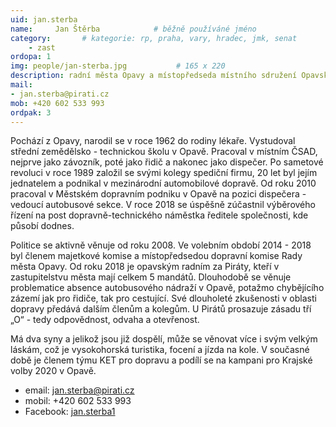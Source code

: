 ```yaml
---
uid: jan.sterba
name:     Jan Štěrba      		# běžně používáné jméno
category:       # kategorie: rp, praha, vary, hradec, jmk, senat
    - zast
ordopa: 1
img: people/jan-sterba.jpg           # 165 x 220
description: radní města Opavy a místopředseda místního sdružení Opavské Slezsko
mail:
- jan.sterba@pirati.cz
mob: +420 602 533 993
ordpak: 3
---
```

Pochází z Opavy, narodil se v roce 1962 do rodiny lékaře. Vystudoval střední zemědělsko - technickou školu v Opavě. Pracoval v místním ČSAD, nejprve jako závozník, poté jako řidič a nakonec jako dispečer. Po sametové revoluci v roce 1989 založil se svými kolegy spediční firmu, 20 let byl jejím jednatelem a podnikal v mezinárodní automobilové dopravě. Od roku 2010 pracoval v Městském dopravním podniku v Opavě na pozici dispečera - vedoucí autobusové sekce. V roce 2018 se úspěšně zúčastnil výběrového řízení na post dopravně-technického náměstka ředitele společnosti, kde působí dodnes.

Politice se aktivně věnuje od roku 2008. Ve volebním období 2014 - 2018 byl členem majetkové komise a místopředsedou dopravní komise Rady města Opavy. Od roku 2018 je opavským radním za Piráty, kteří v zastupitelstvu města mají celkem 5 mandátů. Dlouhodobě se věnuje problematice absence  autobusového nádraží v Opavě, potažmo chybějícího zázemí jak pro řidiče, tak pro cestující. Své dlouholeté zkušenosti v oblasti dopravy předává dalším členům a kolegům. U Pirátů prosazuje zásadu tří „O“ - tedy odpovědnost, odvaha a otevřenost.

Má dva syny a jelikož jsou již dospělí, může se věnovat více i svým velkým láskám, což je vysokohorská turistika, focení a jízda na kole. V současné době je členem týmu KET pro dopravu a podílí se na kampani pro Krajské volby 2020 v Opavě.

- email: [jan.sterba@pirati.cz](mailto:jan.sterba@pirati.cz)
- mobil: +420 602 533 993
- Facebook: [jan.sterba1](https://www.facebook.com/jan.sterba1)